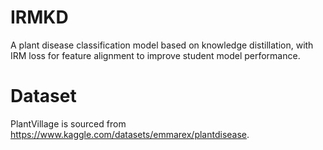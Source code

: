 # IRMKD
A plant disease classification model based on knowledge distillation, with IRM loss for feature alignment to improve student model performance.
# Dataset
PlantVillage is sourced from https://www.kaggle.com/datasets/emmarex/plantdisease.
